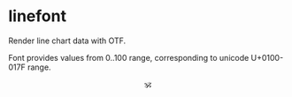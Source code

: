 # linefont

Render line chart data with OTF.

Font provides values from 0..100 range, corresponding to unicode U+0100-017F range.

<p align="center">🕉<p>
